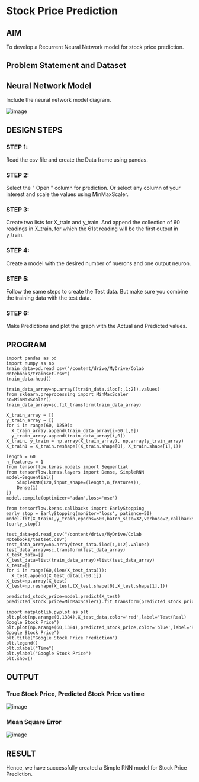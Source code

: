 # Stock Price Prediction

## AIM

To develop a Recurrent Neural Network model for stock price prediction.

## Problem Statement and Dataset

## Neural Network Model

Include the neural network model diagram.

![image](https://user-images.githubusercontent.com/65499285/194799172-5e048bb8-7e8a-40cb-ac3f-d0b943292da7.png)


## DESIGN STEPS

### STEP 1:
Read the csv file and create the Data frame using pandas.

### STEP 2:
Select the " Open " column for prediction. Or select any column of your interest and scale the values using MinMaxScaler.
### STEP 3:
Create two lists for X_train and y_train. And append the collection of 60 readings in X_train, for which the 61st reading will be the first output in y_train. 
### STEP 4:
Create a model with the desired number of nuerons and one output neuron.
### STEP 5: 
Follow the same steps to create the Test data. But make sure you combine the training data with the test data.
### STEP 6:
Make Predictions and plot the graph with the Actual and Predicted values.
## PROGRAM
```python3
import pandas as pd
import numpy as np
train_data=pd.read_csv("/content/drive/MyDrive/Colab Notebooks/trainset.csv")
train_data.head()
```
```python3
train_data_array=np.array((train_data.iloc[:,1:2]).values)
from sklearn.preprocessing import MinMaxScaler
sc=MinMaxScaler()
train_data_array=sc.fit_transform(train_data_array)
```
```python3
X_train_array = []
y_train_array = []
for i in range(60, 1259):
  X_train_array.append(train_data_array[i-60:i,0])
  y_train_array.append(train_data_array[i,0])
X_train, y_train = np.array(X_train_array), np.array(y_train_array)
X_train1 = X_train.reshape((X_train.shape[0], X_train.shape[1],1))
```
```python3
length = 60
n_features = 1
from tensorflow.keras.models import Sequential
from tensorflow.keras.layers import Dense, SimpleRNN
model=Sequential([
    SimpleRNN(120,input_shape=(length,n_features)),
    Dense(1)
])
model.compile(optimizer="adam",loss='mse')
```
```python3
from tensorflow.keras.callbacks import EarlyStopping
early_stop = EarlyStopping(monitor='loss', patience=50)
model.fit(X_train1,y_train,epochs=500,batch_size=32,verbose=2,callbacks=[early_stop])
```
```python3
test_data=pd.read_csv("/content/drive/MyDrive/Colab Notebooks/testset.csv")
test_data_array=np.array(test_data.iloc[:,1:2].values)
test_data_array=sc.transform(test_data_array)
X_test_data=[]
X_test_data=list(train_data_array)+list(test_data_array)
X_test=[]
for i in range(60,(len(X_test_data))):
  X_test.append(X_test_data[i-60:i])
X_test=np.array(X_test)
X_test=np.reshape(X_test,(X_test.shape[0],X_test.shape[1],1))
```
```python3
predicted_stock_price=model.predict(X_test)
predicted_stock_price=MinMaxScaler().fit_transform(predicted_stock_price)
```
```python3
import matplotlib.pyplot as plt
plt.plot(np.arange(0,1384),X_test_data,color='red',label="Test(Real) Google Stock Price")
plt.plot(np.arange(60,1384),predicted_stock_price,color='blue',label="Predicted Google Stock Price")
plt.title("Google Stock Price Prediction")
plt.legend()
plt.xlabel("Time")
plt.ylabel("Google Stock Price")
plt.show()
```

## OUTPUT

### True Stock Price, Predicted Stock Price vs time

![image](https://user-images.githubusercontent.com/65499285/194798760-085700d5-edb1-420c-9128-4de356b1bf7c.png)

### Mean Square Error

![image](https://user-images.githubusercontent.com/65499285/194717806-9c7b1a87-b4a4-49f0-bdbb-d7a087e2af4e.png)

## RESULT
Hence, we have successfully created a Simple RNN model for Stock Price Prediction.
